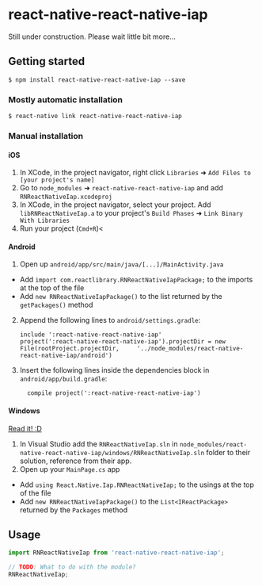 
# react-native-react-native-iap
Still under construction. Please wait little bit more...

## Getting started

`$ npm install react-native-react-native-iap --save`

### Mostly automatic installation

`$ react-native link react-native-react-native-iap`

### Manual installation


#### iOS

1. In XCode, in the project navigator, right click `Libraries` ➜ `Add Files to [your project's name]`
2. Go to `node_modules` ➜ `react-native-react-native-iap` and add `RNReactNativeIap.xcodeproj`
3. In XCode, in the project navigator, select your project. Add `libRNReactNativeIap.a` to your project's `Build Phases` ➜ `Link Binary With Libraries`
4. Run your project (`Cmd+R`)<

#### Android

1. Open up `android/app/src/main/java/[...]/MainActivity.java`
  - Add `import com.reactlibrary.RNReactNativeIapPackage;` to the imports at the top of the file
  - Add `new RNReactNativeIapPackage()` to the list returned by the `getPackages()` method
2. Append the following lines to `android/settings.gradle`:
  	```
  	include ':react-native-react-native-iap'
  	project(':react-native-react-native-iap').projectDir = new File(rootProject.projectDir, 	'../node_modules/react-native-react-native-iap/android')
  	```
3. Insert the following lines inside the dependencies block in `android/app/build.gradle`:
  	```
      compile project(':react-native-react-native-iap')
  	```

#### Windows
[Read it! :D](https://github.com/ReactWindows/react-native)

1. In Visual Studio add the `RNReactNativeIap.sln` in `node_modules/react-native-react-native-iap/windows/RNReactNativeIap.sln` folder to their solution, reference from their app.
2. Open up your `MainPage.cs` app
  - Add `using React.Native.Iap.RNReactNativeIap;` to the usings at the top of the file
  - Add `new RNReactNativeIapPackage()` to the `List<IReactPackage>` returned by the `Packages` method


## Usage
```javascript
import RNReactNativeIap from 'react-native-react-native-iap';

// TODO: What to do with the module?
RNReactNativeIap;
```
  